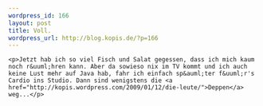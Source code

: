 ```yaml
--- 
wordpress_id: 166
layout: post
title: Voll.
wordpress_url: http://blog.kopis.de/?p=166
---
```


    <p>Jetzt hab ich so viel Fisch und Salat gegessen, dass ich mich kaum noch r&uuml;hren kann. Aber da sowieso nix im TV kommt und ich auch keine Lust mehr auf Java hab, fahr ich einfach sp&auml;ter f&uuml;r's Cardio ins Studio. Dann sind wenigstens die <a href="http://kopis.wordpress.com/2009/01/12/die-leute/">Deppen</a> weg...</p>
  
